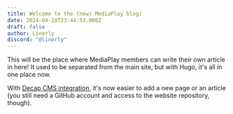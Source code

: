 ```yaml
---
title: Welcome to the (new) MediaPlay blog!
date: 2024-04-18T23:44:53.000Z
draft: false
author: Linerly
discord: "@linerly"
---
```

This will be the place where MediaPlay members can write their own article in here! It used to be separated from the main site, but with Hugo, it's all in one place now.

With [Decap CMS integration](/admin), it's now easier to add a new page or an article (you still need a GitHub account and access to the website repository, though).

